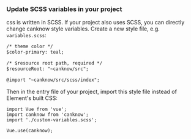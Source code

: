 ### Update SCSS variables in your project
css is written in SCSS. If your project also uses SCSS, you can directly change canknow style variables. Create a new style file, e.g. `variables.scss`:

```html
/* theme color */
$color-primary: teal;

/* $resource root path, required */
$resourceRoot: "~canknow/src";

@import "~canknow/src/scss/index";
```

Then in the entry file of your project, import this style file instead of Element's built CSS:
```JS
import Vue from 'vue';
import canknow from 'canknow';
import './custom-variables.scss';

Vue.use(canknow);
```